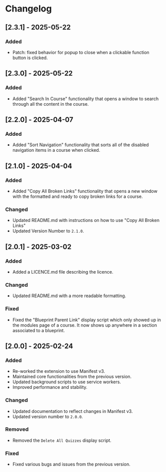 # Changelog

## [2.3.1] - 2025-05-22
### Added
- Patch: fixed behavior for popup to close when a clickable function button is clicked.

## [2.3.0] - 2025-05-22
### Added
- Added "Search In Course" functionality that opens a window to search through all the content in the course.

## [2.2.0] - 2025-04-07
### Added
- Added "Sort Navigation" functionality that sorts all of the disabled navigation items in a course when clicked.

## [2.1.0] - 2025-04-04
### Added
- Added "Copy All Broken Links" functionality that opens a new window with the formatted and ready to copy broken links for a course.

### Changed
- Updated README.md with instructions on how to use "Copy All Broken Links"
- Updated Version Number to `2.1.0`.

## [2.0.1] - 2025-03-02
### Added
- Added a LICENCE.md file describing the licence.

### Changed
- Updated README.md with a more readable formatting.

### Fixed
- Fixed the "Blueprint Parent Link" display script which only showed up in the modules page of a course. It now shows up anywhere in a section associated to a blueprint.

## [2.0.0] - 2025-02-24
### Added
- Re-worked the extension to use Manifest v3.
- Maintained core functionalities from the previous version.
- Updated background scripts to use service workers.
- Improved performance and stability.

### Changed
- Updated documentation to reflect changes in Manifest v3.
- Updated version number to `2.0.0`.

### Removed
- Removed the `Delete All Quizzes` display script.

### Fixed
- Fixed various bugs and issues from the previous version.